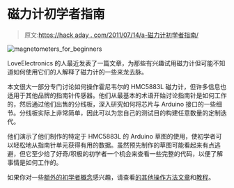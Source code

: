 # 磁力计初学者指南

> 原文:[https://hack aday . com/2011/07/14/a-磁力计初学者指南/](https://hackaday.com/2011/07/14/a-beginners-guide-to-magnetometers/)

![magnetometers_for_beginners](../Images/8f9ecd861aa12773ae1c1a5d12ebb67a.png "magnetometers_for_beginners")

LoveElectronics 的人最近发表了一篇文章，为那些有兴趣试用磁力计但可能不知道如何使用它们的人解释了磁力计的一些来龙去脉。

本文很大一部分专门讨论如何操作霍尼韦尔的 HMC5883L 磁力计，但许多信息也适用于其他品牌的指南针传感器。他们从最基本的术语开始讨论指南针是如何工作的，然后通过他们出售的分线板，深入研究如何将芯片与 Arduino 接口的一些细节。分线板实际上非常简单，因此可以为您自己的测试目的构建任意数量的定制迭代。

他们演示了他们制作的特定于 HMC5883L 的 Arduino 草图的使用，使初学者可以轻松地从指南针单元获得有用的数据。虽然预先制作的草图可能看起来有点逃避，但它至少给了好奇/积极的初学者一个机会来查看一些完整的代码，以便了解事情是如何工作的。

如果你对一些[额外的初学者概念](http://hackaday.com/2011/07/05/electronics-tutorial-twofer-soldering-skills-and-wires/)感兴趣，请查看[的其他操作方法文章](http://hackaday.com/2011/06/26/electronics-lessons-for-beginners/#comments)和[教程](http://hackaday.com/2011/06/20/equipment-needed-to-get-started-in-electronics/)。
